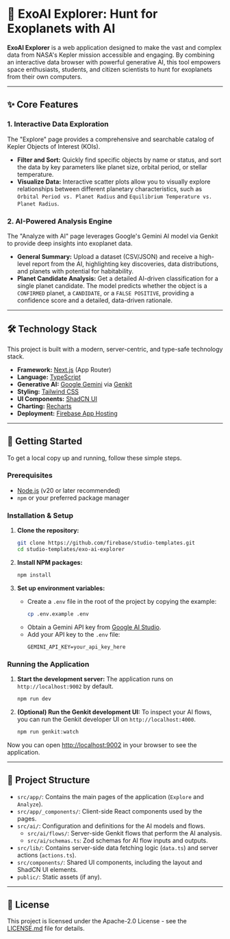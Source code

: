 # 🚀 ExoAI Explorer: Hunt for Exoplanets with AI

**ExoAI Explorer** is a web application designed to make the vast and complex data from NASA's Kepler mission accessible and engaging. By combining an interactive data browser with powerful generative AI, this tool empowers space enthusiasts, students, and citizen scientists to hunt for exoplanets from their own computers.


<!-- Add a screenshot of the application's main page here -->
<!-- ![ExoAI Explorer Screenshot](link-to-your-screenshot.png) -->

---

## ✨ Core Features

### 1. Interactive Data Exploration
The "Explore" page provides a comprehensive and searchable catalog of Kepler Objects of Interest (KOIs).
- **Filter and Sort:** Quickly find specific objects by name or status, and sort the data by key parameters like planet size, orbital period, or stellar temperature.
- **Visualize Data:** Interactive scatter plots allow you to visually explore relationships between different planetary characteristics, such as `Orbital Period vs. Planet Radius` and `Equilibrium Temperature vs. Planet Radius`.

### 2. AI-Powered Analysis Engine
The "Analyze with AI" page leverages Google's Gemini AI model via Genkit to provide deep insights into exoplanet data.
- **General Summary:** Upload a dataset (CSV/JSON) and receive a high-level report from the AI, highlighting key discoveries, data distributions, and planets with potential for habitability.
- **Planet Candidate Analysis:** Get a detailed AI-driven classification for a single planet candidate. The model predicts whether the object is a `CONFIRMED` planet, a `CANDIDATE`, or a `FALSE POSITIVE`, providing a confidence score and a detailed, data-driven rationale.

---

## 🛠️ Technology Stack

This project is built with a modern, server-centric, and type-safe technology stack.

- **Framework:** [Next.js](https://nextjs.org/) (App Router)
- **Language:** [TypeScript](https://www.typescriptlang.org/)
- **Generative AI:** [Google Gemini](https://deepmind.google/technologies/gemini/) via [Genkit](https://firebase.google.com/docs/genkit)
- **Styling:** [Tailwind CSS](https://tailwindcss.com/)
- **UI Components:** [ShadCN UI](https://ui.shadcn.com/)
- **Charting:** [Recharts](https://recharts.org/)
- **Deployment:** [Firebase App Hosting](https://firebase.google.com/docs/app-hosting)

---

## 🚀 Getting Started

To get a local copy up and running, follow these simple steps.

### Prerequisites

- [Node.js](https://nodejs.org/en/) (v20 or later recommended)
- `npm` or your preferred package manager

### Installation & Setup

1. **Clone the repository:**
   ```sh
   git clone https://github.com/firebase/studio-templates.git
   cd studio-templates/exo-ai-explorer
   ```

2. **Install NPM packages:**
   ```sh
   npm install
   ```

3. **Set up environment variables:**
   - Create a `.env` file in the root of the project by copying the example:
     ```sh
     cp .env.example .env
     ```
   - Obtain a Gemini API key from [Google AI Studio](https://aistudio.google.com/app/apikey).
   - Add your API key to the `.env` file:
     ```
     GEMINI_API_KEY=your_api_key_here
     ```

### Running the Application

1. **Start the development server:**
   The application runs on `http://localhost:9002` by default.
   ```sh
   npm run dev
   ```

2. **(Optional) Run the Genkit development UI:**
   To inspect your AI flows, you can run the Genkit developer UI on `http://localhost:4000`.
   ```sh
   npm run genkit:watch
   ```

Now you can open [http://localhost:9002](http://localhost:9002) in your browser to see the application.

---

## 📂 Project Structure

- `src/app/`: Contains the main pages of the application (`Explore` and `Analyze`).
- `src/app/_components/`: Client-side React components used by the pages.
- `src/ai/`: Configuration and definitions for the AI models and flows.
  - `src/ai/flows/`: Server-side Genkit flows that perform the AI analysis.
  - `src/ai/schemas.ts`: Zod schemas for AI flow inputs and outputs.
- `src/lib/`: Contains server-side data fetching logic (`data.ts`) and server actions (`actions.ts`).
- `src/components/`: Shared UI components, including the layout and ShadCN UI elements.
- `public/`: Static assets (if any).

---

## 📄 License

This project is licensed under the Apache-2.0 License - see the [LICENSE.md](LICENSE.md) file for details.
